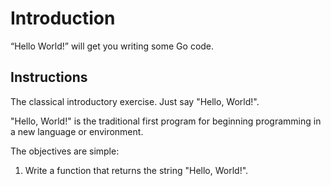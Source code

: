 # Introduction
“Hello World!” will get you writing some Go code.


## Instructions
The classical introductory exercise. Just say "Hello, World!".

"Hello, World!" is the traditional first program for beginning programming in a new language or environment.

The objectives are simple:

1. Write a function that returns the string "Hello, World!".
